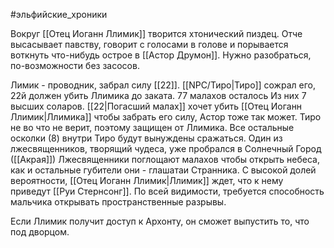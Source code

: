 #эльфийские_хроники 

Вокруг [[Отец Иоганн Ллимик]] творится хтонический пиздец. Отче высасывает павству, говорит с голосами в голове и порывается воткнуть что-нибудь острое в [[Астор Друмон]]. Нужно разобраться, по-возможности без засосов.

Лимик - проводник, забрал силу [[22]]. [[NPC/Тиро|Тиро]] сожрал его, 22й должен убить Ллимика до заката. 
77 малахов осталось Из них 7 высших соларов. 
[[22|Погасший малах]] хочет убить [[Отец Иоганн Ллимик|Ллимика]] чтобы забрать его силу, Астор тоже так может. 
Тиро не во что не верит, поэтому защищен от Ллимика.
Все остальные осколки (8) внутри Тиро будут вынуждены сражаться.
Один из лжесвященников, творящий чудеса, уже пробрался в Солнечный Город ([[Акрая]])
Лжесвященники поглощают малахов чтобы открыть небеса, как и остальные губители они - глашатаи Странника.
С высокой долей вероятности, [[Отец Иоганн Ллимик|Ллимик]] ждет, что к нему приведут [[Руи Стернсонг]]. По всей видимости, требуется способность мальчика открывать пространственные разрывы.

Если Ллимик получит доступ к Архонту, он сможет выпустить то, что под дворцом.